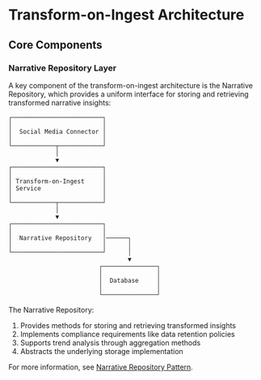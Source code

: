 # Transform-on-Ingest Architecture

## Core Components

### Narrative Repository Layer

A key component of the transform-on-ingest architecture is the Narrative Repository, which provides a uniform interface for storing and retrieving transformed narrative insights:

```
┌─────────────────────────┐
│                         │
│  Social Media Connector │
│                         │
└────────────┬────────────┘
             │
             ▼
┌─────────────────────────┐
│                         │
│ Transform-on-Ingest     │
│ Service                 │
│                         │
└────────────┬────────────┘
             │
             ▼
┌─────────────────────────┐
│                         │
│  Narrative Repository   │──────┐
│                         │      │
└─────────────────────────┘      │
                                 ▼
                         ┌───────────────┐
                         │               │
                         │  Database     │
                         │               │
                         └───────────────┘
```

The Narrative Repository:

1. Provides methods for storing and retrieving transformed insights
2. Implements compliance requirements like data retention policies
3. Supports trend analysis through aggregation methods
4. Abstracts the underlying storage implementation

For more information, see [Narrative Repository Pattern](./narrative-repository-pattern.md). 
